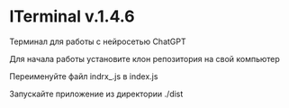 # ITerminal v.1.4.6
Терминал для работы с нейросетью ChatGPT

Для начала работы установите клон репозитория на свой компьютер

Переименуйте файл indrx_.js в index.js

Запускайте приложение из директории ./dist
